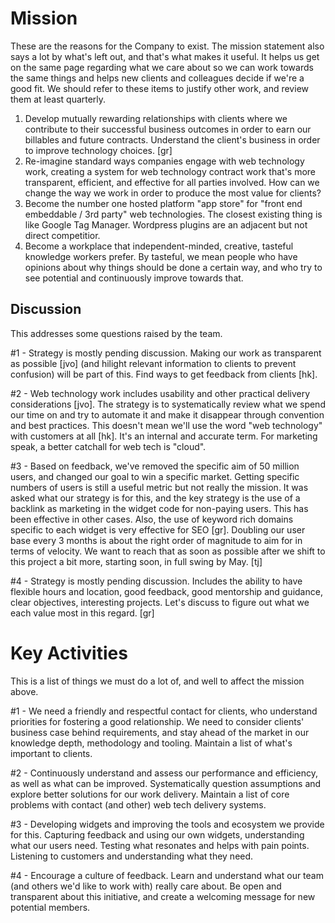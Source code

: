 
# Mission

These are the reasons for the Company to exist. The mission statement also says a lot by what's left out, and that's what makes it useful. It helps us get on the same page regarding what we care about so we can work towards the same things and helps new clients and colleagues decide if we're a good fit. We should refer to these items to justify other work, and review them at least quarterly.

 1. Develop mutually rewarding relationships with clients where we contribute to their successful business outcomes in order to earn our billables and future contracts. Understand the client's business in order to improve technology choices. [gr]
 2. Re-imagine standard ways companies engage with web technology work, creating a system for web technology contract work that's more transparent, efficient, and effective for all parties involved. How can we change the way we work in order to produce the most value for clients?
 3. Become the number one hosted platform "app store" for "front end embeddable / 3rd party" web technologies. The closest existing thing is like Google Tag Manager. Wordpress plugins are an adjacent but not direct competitior.
 4. Become a workplace that independent-minded, creative, tasteful knowledge workers prefer. By tasteful, we mean people who have opinions about why things should be done a certain way, and who try to see potential and continuously improve towards that.

## Discussion

This addresses some questions raised by the team.

#1 - Strategy is mostly pending discussion. Making our work as transparent as possible [jvo] (and hilight relevant information to clients to prevent confusion) will be part of this. Find ways to get feedback from clients [hk].

#2 - Web technology work includes usability and other practical delivery considerations [jvo]. The strategy is to systematically review what we spend our time on and try to automate it and make it disappear through convention and best practices. This doesn't mean we'll use the word "web technology" with customers at all [hk]. It's an internal and accurate term. For marketing speak, a better catchall for web tech is "cloud".

#3 - Based on feedback, we've removed the specific aim of 50 million users, and changed our goal to win a specific market. Getting specific numbers of users is still a useful metric but not really the mission. It was asked what our strategy is for this, and the key strategy is the use of a backlink as marketing in the widget code for non-paying users. This has been effective in other cases. Also, the use of keyword rich domains specific to each widget is very effective for SEO [gr]. Doubling our user base every 3 months is about the right order of magnitude to aim for in terms of velocity. We want to reach that as soon as possible after we shift to this project a bit more, starting soon, in full swing by May. [tj]

#4 - Strategy is mostly pending discussion. Includes the ability to have flexible hours and location, good feedback, good mentorship and guidance, clear objectives, interesting projects. Let's discuss to figure out what we each value most in this regard. [gr]


# Key Activities

This is a list of things we must do a lot of, and well to affect the mission above.

#1 - We need a friendly and respectful contact for clients, who understand priorities for fostering a good relationship. We need to consider clients' business case behind requirements, and stay ahead of the market in our knowledge depth, methodology and tooling. Maintain a list of what's important to clients.

#2 - Continuously understand and assess our performance and efficiency, as well as what can be improved. Systematically question assumptions and explore better solutions for our work delivery. Maintain a list of core problems with contact (and other) web tech delivery systems.

#3 - Developing widgets and improving the tools and ecosystem we provide for this. Capturing feedback and using our own widgets, understanding what our users need. Testing what resonates and helps with pain points. Listening to customers and understanding what they need.

#4 - Encourage a culture of feedback. Learn and understand what our team (and others we'd like to work with) really care about. Be open and transparent about this initiative, and create a welcoming message for new potential members.

